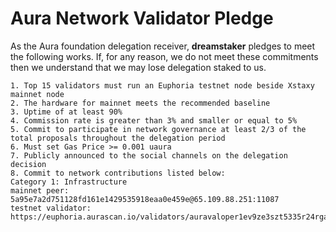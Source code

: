 # Aura Network Validator Pledge

As the Aura foundation delegation receiver, **dreamstaker** pledges to meet the following works. If, for any reason, we do not meet these commitments then we understand that we may lose delegation staked to us.

    1. Top 15 validators must run an Euphoria testnet node beside Xstaxy mainnet node
    2. The hardware for mainnet meets the recommended baseline    
    3. Uptime of at least 90%
    4. Commission rate is greater than 3% and smaller or equal to 5%
    5. Commit to participate in network governance at least 2/3 of the total proposals throughout the delegation period
    6. Must set Gas Price >= 0.001 uaura
    7. Publicly announced to the social channels on the delegation decision
    8. Commit to network contributions listed below: 
    Category 1: Infrastructure
    mainnet peer: 5a95e7a2d751128fd161e1429535918eaa0e459e@65.109.88.251:11087
    testnet validator: https://euphoria.aurascan.io/validators/auravaloper1ev9ze3szt5335r24rgaehgzstv2vschnvjs9we

